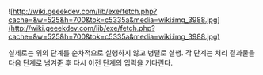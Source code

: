 
![http://wiki.geeekdev.com/lib/exe/fetch.php?cache=&w=525&h=700&tok=c5335a&media=wiki:img_3988.jpg](http://wiki.geeekdev.com/lib/exe/fetch.php?cache=&w=525&h=700&tok=c5335a&media=wiki:img_3988.jpg)

실제로는 위의 단계를 순차적으로 실행하지 않고 병렬로 실행. 각 단계는 처리 결과물을
다음 단계로 넘겨준 후 다시 이전 단계의 입력을 기다린다.
